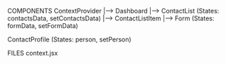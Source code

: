 COMPONENTS
ContextProvider
|--> Dashboard
    |--> ContactList (States: contactsData, setContactsData)
        |--> ContactListItem
    |--> Form (States: formData, setFormData)


ContactProfile (States: person, setPerson)

FILES
context.jsx